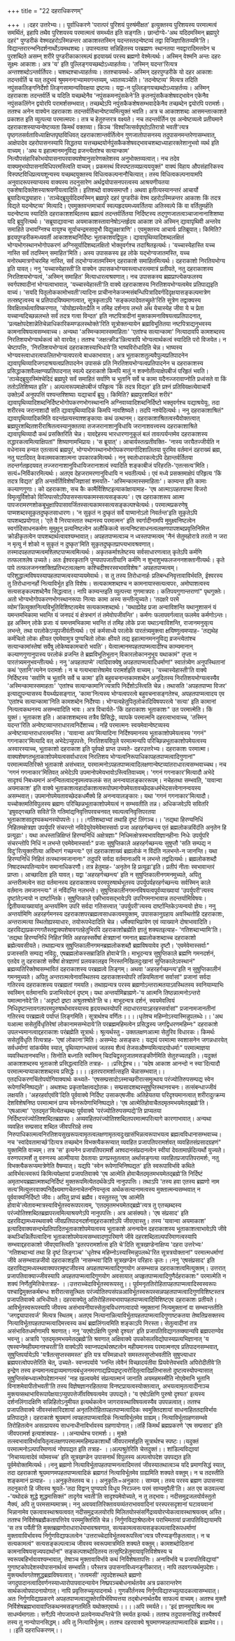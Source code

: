 +++
title = "22 दहराधिकरणम्"

+++
।।दहर उत्तरेभ्यः।। पूर्वाधिकरणे 'परात्परं पुरिशयं पुरुषंमीक्षत' इत्युक्तस्य पुरिशयस्य परमात्मत्वं समर्थितं, इहापि तथैव पुरिशयस्य परमात्मत्वं समर्थ्यत इति सङ्गतिः। छान्दोग्ये-'अथ यदिदमस्मिन् ब्रह्मपुरे दहरं" पुण्डरीकं वेश्मदहरोऽस्मिन्नन्तर आकाशस्तस्मिन् यदन्तस्तदन्वेष्टव्यं तद्वा विजिज्ञासितव्यमि'ति। विद्यान्तरारन्भनिदर्शनार्थोऽयमथशब्दः। उपास्यतया सन्निहितस्य परब्रह्मणः स्थानतया नवद्वारादिमत्तवेन च पुरशब्दिते असम्न् शरीरे पुण्डरीकाकारमल्पं हृदयाख्यं परस्य ब्रह्मणो वेश्मेत्यर्थः। अस्मिन् वेश्मनि अन्तः दहरः सूक्ष्मः आकाशः। अत्र 'य' इति पुल्लिङ्गयच्छब्दोऽध्याहर्तव्यः। 'तस्मिन् यदन्त'रित्यत्र अन्तश्शब्दोऽन्तर्वर्तिपरः। चशब्दश्चाध्याहर्तव्यः। ततश्चायमर्थः- अस्मिन् दहरपुण्डरीके यो दहर आकाशः तदन्तर्वर्ति च यत् तदुभयं श्रुममननाभ्यामवगन्तव्यम्, ध्यातव्यञ्चेति। 'तदन्वेष्टव्य' मित्यत्र तदिति नपुंसकलिङ्गनिर्देशो लिङ्गसामान्यविवक्षया द्रष्टव्यः। यद्वा-न पुल्लिङ्गयच्छब्दोऽध्याहर्तव्यः। अस्मिन् दहराकाशः तदन्तर्वर्ति च यदिति यच्छब्देनैव 'नपुंसकमनपुंसकेने'ति कृतनपुंसकैकशेषवद्भावेन एकेनैव नपुंसकलिंगेन द्वयोरपि परामर्शसम्भवात्। तच्छब्देऽपि नपुंसकैकशेषसम्भवादेकेनैव तच्छब्देन द्वयोरपि परामर्शः। ततश्च अनेन वाक्येन दहराकाशः तदन्तर्वर्तिचान्वेष्टव्यमित्युक्तं भवति। अत्र च आकाशशब्दः आसमन्तात्काशते प्रकाशत इति व्युत्पत्या परमात्मपरः। तत्र च हेतुरुत्तरत्र वक्ष्यते। नच तदन्तर्वर्तिन एव अन्वेष्टव्यत्वे प्रतीयमाने दहराकाशस्याप्यन्वेष्टव्यता किमर्थं वक्तव्या। किञ्च 'विश्वजित्सर्वपृष्ठोऽतिरात्रो भवती'त्यत्र पृष्ठगतसर्वताविध्याक्षिप्तपृष्ठविधिवत् दहराकाशान्तर्वर्तित्वेन गुणजातोपासनस्य तदुपासनमन्तरेणासम्भवात्, आक्षेपादेव दहरोपासनस्यापि सिद्धतया यत्तच्छब्दयोर्नपुंसकैकशेषवद्भावचशब्दाध्याहारक्लेशानुभवो व्यर्थ इति वाच्यम्। 'अथ य इहात्मानमनुविद्य व्रजन्त्येतांश्च सत्यान्काम' नित्यौपसंहारिकोभयोपासनापरवाक्यशेषानुसारेणक्लेशस्य अनुभोक्तव्यत्वात्। नच तदेव वाक्यमुभयोपासनाविधिपरमस्त्विति वाच्यम्। प्रकमस्थं विस्पष्टतव्यप्रत्यययुक्तं" वाक्यं विहाय औपसंहारिकस्य विस्पष्टविधिप्रत्ययशून्यस्य यच्छब्दयुक्तस्य विधित्वकल्पनानौचित्यात्। तस्य विधित्वकल्पनायामपि अनुवादरूपस्याप्यस्य वाक्यस्य तदनुसारेण अर्थद्वयोपासनपरत्वस्य आश्रयणीयतया एकशेषादिक्लेशस्याश्रयणीयत्वादिति। इतिशब्दो वाक्यसमाप्तौ। अथवा इतीत्यस्यानन्तरं आचार्यो ब्रूयादित्यद्ध्याहारः। 'तञ्चेद्ब्रूयुर्यदिदमस्मिन् ब्रह्मपुरे दहरं पुण्डरीकं वेश्म दहरोऽस्मिन्नन्तर आकाशः किं तदत्र विद्यते यदन्वेष्टव्य' मित्यादि। एवमुक्तवन्तमाचार्यं स्वल्पहृदयमध्यवर्तितया अतिस्वल्पे किं वा वर्तितुमर्हति यदन्वेष्टव्य स्यादिति दहराकाशशब्दितस्य ब्रह्मत्वं तदन्तर्वर्तितया निर्दिष्टस्य तद्गुणजातत्वञ्चाजानानाशिशष्या यदि ब्रूयुरित्यर्थः। 'सब्रूयाद्यावान्वा अयमाकाशस्तावानेषोऽन्तर्हृदय आकाश उभे अस्मिन् द्यावापृथिवी अन्तरेव समाहिते उभावग्निश्च वायुश्च सूर्याचन्द्रमसावुभौ विद्युन्नक्षत्राणि'। एवमुक्तस्य आचार्यः प्रतिब्रूयात्। किमिति? हृदयपुण्डरीकमध्यवर्ती आकाशशब्दनिर्दिष्टः भूताकाशवद्विपुलः। द्यावापृथिव्यादिशब्दलक्षितं भोग्यभोगस्थानभोगोपकरणं अग्निसूर्यादिशब्दलक्षितो भोक्तृवर्गश्च तदाश्रितइत्यर्थः। 'यच्चास्येहास्ति यच्च नास्ति सर्वं तदस्मिन् समाहित'मिति। अस्य उपासकस्य इह लोके यद्भोग्यजातमस्ति, यच्च मनोरथमात्रगोचरमिह नास्ति, सर्वं तद्भोग्यजातमस्मिन् दहराकाशे समाहितमित्यर्थः। दहराकाशो निरतियभोग्य इति यावत्। ननु 'यच्चास्येहास्ती'ति वाक्येन उपासकभोग्यवस्त्वाधारत्वमात्रं प्रतीयते, नतु दहराकाशस्य निरतिशयभोग्यत्वं, 'अस्मिन् समाहित' मित्याधारत्वश्रवणात्। नच उपासकस्य ब्रह्मप्राप्त्येकफलस्य स्वर्गपश्वादीनां भोग्यत्वाभावात्, 'यच्चास्येहास्ती'ति वाक्ये दहराकाशस्य निरतिशयभोग्यत्वमेव प्रतिपाद्यइति वाच्यं। 'सयदि पितृलोककामोभवती'त्यादिना प्राचीनानेकजन्मसंबन्धिपित्रादिवर्गदिदृक्षयासङ्कल्पमात्रेण तत्स्रष्टृत्वस्य च प्रतिपादयिष्यमाणत्वात्, सूत्रकृताऽपि 'सङ्कल्पादेवतच्छ्रुते'रिति सूत्रेण तद्वाक्यस्य विवक्षितार्थत्वाविष्करणात्, 'योयोह्यस्येतःप्रैति न तमिह दर्शनाय लभते अथ येचास्येह जीवा ये च प्रेता यच्चान्यदिच्छन्नलभते सर्वं तदत्र गत्वा विन्दत' इति नष्टपित्रादीनां मुक्तकामनाविषयत्वप्रतिपादनात्, 'प्रत्यक्षोपदेशान्नेतिचेन्नाधिकारिकमण्डलस्थोक्ते'रिति सूत्रोक्तन्यायेन ब्रह्मविभूतितया नष्टपित्राद्यनुभवस्य कामनाविषयत्वसम्भवाच्च। अन्यथा 'अस्मिन्कामास्समाहिताः' 'एतांश्च सत्यान्कामा' नित्यादावपि कामशब्दस्य निरतिशयभोग्यार्थकत्वं को वारयेत्। ततश्च 'जक्षत्क्रीड'न्नित्यत्रापि भोग्यत्वार्थकत्वं स्यादिति परो विजयेत। न चेष्टापत्तिः, 'निरतिशयभोग्यत्वं दहराकाशस्याभिधाये'ति भाष्यविरोधादिति चेन्न। भाष्यस्य भोग्यवस्त्वाधारत्वफलितभोग्यत्वपरत्वे बाधकाभावात्। अत्र भूताकाशतुल्यवैपुल्यप्रतिपादनेन द्यावापृथिव्यादिजगदाश्रयत्वप्रतिपादनेन उपासकं प्रति निरतिशयभोग्यत्वप्रतिपादनेन च दहराकाशस्य प्रसिद्धाकाशवैलक्षण्यप्रतिपादनात् स्वल्पे दहराकाशे किमपि मातुं न शक्नोतीत्याक्षेपबीजं परिहृतं भवति। 'तञ्चेद्ब्रूयुरस्मिंश्चेदिदं ब्रह्मपुरे सर्वं समाहितं सर्वाणि च भूतानि सर्वे च कामा यदैनज्जरावाप्नोति प्रध्वंसते वा किं ततोऽतिशिष्यत इति'। अल्पत्वरूपमाक्षेपबीजं परिहृत्य 'किं तदत्र विद्यत' इति प्रश्नं प्रतिविवक्षत्येवाचार्ये उक्तेऽर्थे अनुपपत्तिं पश्यन्तश्शिष्याः यद्याचार्यं ब्रूयुः। किमिति? ब्रह्मपुरशब्दितं शरीरं" द्यावापृथिव्यादिशब्दनिर्दिष्टभोगोपकरणभोगस्थानानि अग्निवाय्वादिशब्दनिर्दिष्टो भक्तृवर्गश्च यद्याश्रयेयुः, तदा शरीरस्य जरानाशादौ सति द्यावापृथिव्यादिकं किमपि नावशिष्यते। तदपि नश्येदित्यर्थः। ननु दहराकाशाश्रितं" द्यावापृथिव्यादिकमिति वदन्तंप्रत्यस्याश्शङ्कायाः कथं उत्थानम्। दहराकाशाश्रितत्वस्यैवोक्तत्वात् ब्रह्मपुरशब्दितशरीराश्रितत्वस्यानुक्ततया तजजरानाशानुविधायि जरानाशवत्त्वस्य दहराकाशाश्रिते द्यावापृथिव्यादौ कथं प्रसक्तिरिति चेन्न। यावद्देहस्य भारधारणानुकूलं बलं तावत्पर्यन्तमेव दहराकाशस्य तद्धारकत्वमित्याक्षिपतां" शिष्याणामभिप्रायः। 'स ब्रूयात्'। आचार्यस्तत्प्रतीवक्ति- 'नास्य जरयैतज्जीर्यति न वधेनास्य हन्यत एतत्सत्यं ब्रह्मपुरं, भोग्यभोगस्थानभोगोपकरणवर्गादिशालितया पुरमिव वर्तमानं दहराख्यं ब्रह्म, नतु घटादिवत् केवलमवकाशात्मना उपकारकमित्यर्थः। ननु स्वतोधारकत्वेऽपि देहान्तर्वर्तितया तदन्तर्गतहृदयवत् तज्जरानाशानुविधायिजरानाशत्वं स्यादिति शङ्काबीजं परिहरति-'एतत्सत्य'मिति। सत्यं=निर्विकारमित्यर्थः। अतएव देहजरामरणानुविधायि न भवतीत्यर्थः। एवं मध्ये प्रसक्तमाक्षेपं परिहृत्य 'किं तदत्र विद्यत' इति अन्तर्वर्तिविशेषजिज्ञासां शमयति- 'अस्मिन्कामास्समाहिताः'। काम्यन्त इति कामाः कल्याणगुणाः। को दहराकाशः, सच कैः कामैर्विशिष्टइत्याकांक्षायामाह- 'एष आत्माऽपहतपाप्मा विजरो विमृत्युर्विशोको विजिघत्सोऽपिपासस्सत्यकामस्सत्यसङ्कल्पः'। एष दहराकाशरूप आत्मा पापजरामरणशोकबूभूक्षापिपासावर्जितस्सत्यकामस्सत्यसङ्कल्पश्चेत्यर्थः। परमात्मप्रकरणेषु पाप्मशब्दस्सुकृतदुष्कृतसाधारणः। 'न सुकृतं न दुष्कृतं सर्वे पाप्मानोऽतो निवर्तन्त'इति सुकृतेऽपि पापशब्दप्रयोगात्। 'एते वै निरयास्तात स्थानस्य परमात्मन' इति स्वर्गादीनामपि मुमुक्ष्वनिष्टत्वेन स्वर्गादिसाधनकर्मणः मुमुक्षून् प्रत्यनिष्टत्वेन अलौकिकत्वे सत्यनिष्टसाधनत्वलक्षणपापशब्दप्रवृत्तिनिमित्त क्रोडीकृतत्वेन पापशब्दार्थत्वावश्यम्भावात्। अपहतपाप्मत्वञ्च न ध्वस्तपाप्मत्वम् 'नैनं सेतुमहोरात्रे तरतो न जरा न मृत्यु र्न शोको न सुकृतं न दुष्कृत'मिति सुकृतदुष्कृतप्राप्त्यभावश्रवणात्। तस्मादपहतपाप्मत्वमश्लिष्टपाप्मत्वमित्यर्थः। अकृतकर्माश्लेष्टस्य सर्वसाधारणत्वात् कृतेऽपि कर्मणि तत्फलाश्लेष उच्यते। अतः ईश्वरकृतानि पुण्यपापजातीयानि कर्मणि न शुभाशुभफलजननशक्तानीत्यर्थः। कृते पापे तत्फलजननशक्तिप्रतिभटत्वलक्षणः कश्चिदीश्वरस्वभावविशेषः" अपहतपाप्मत्वम्। परिशुद्धात्मविषयस्यापहतपाप्मत्वस्याप्ययमेवार्थः। स तु तस्य तिरोधानार्हः प्रतिबन्धनिवृत्तावाविर्भवति, ईश्वरस्य तु तिरोधानानर्हो नित्याविर्भूत इति विशेषः। सत्यकामशब्दश्च न कामनायास्सत्यत्वपरः, अमोघाशत्वस्य सत्यसङ्कल्पशब्देनैव सिद्धत्वात्। नापि काम्यन्तइति व्युत्पत्त्या गुणमात्रपरः। कतिपयगुणान्तराणां" पृथगुक्तेः। अतो भोग्यभोगोपकरणभोगस्थानरूपाः नित्याः कामा अस्य सन्तीत्युच्यते। 'तदक्षरे परमे व्योम'न्नित्युक्तनित्यविभूतिविशिष्टत्वमेव सत्यकामशब्दार्थः। 'यथाह्येवेह प्रजा अन्वाविशन्ति यथानुशासनं यं यमन्तमभिकामा भवन्ति यं जनपदं यं क्षेत्रभागं तं तमेवोपजीवन्ति'। कर्मणः फलापवर्गत्वात् फलमेव कर्मणोऽन्तः। इह अस्मिन् लोके प्रजाः यं यमन्तमभिकामा भवन्ति तं तमिह लोके प्रजा यथाऽन्वाविशन्ति, राजानमनुसृत्य लभन्ते, तथा परलोकेऽप्युपजीवंतीत्यर्थः। एवं कर्मसाध्ये परलोके पारतंत्र्यमुक्त्वा क्षयिष्णुत्वमप्याह- 'तद्यथेह कर्मचितो लोकः क्षीयत एवमेवामुत्र पुण्यचितो लोकः क्षीयते तद्य इहात्मानमननुविद्य व्रजन्त्येतांश्च सत्यान्कामांस्तेषां सर्वेषु लोकेष्वकामचारो भवति'। येत्वात्मानमपहतपाप्मत्वादींश्च काम्यमानान् कल्याणगुणानुपास्य परलोकं व्रजन्ति ते ब्रह्मविभूतिभूतान् विकारलोकाननुभूय यथाकामं" तृप्ता न पारतंत्र्यमनुभवन्तीत्यर्थः। ननु 'अपहतपाप्मे' त्यादिवाक्येषु अपहतपाप्मत्वादिधर्माणां" स्वातंत्र्येण अनुपस्थितानां कथं 'एतानि'त्यनेन परामर्शः। न च गत्यभावात्तेषामेव परामर्शइति वाच्यम्। 'यच्चास्येहास्ती'ति वाक्ये निर्दिष्टस्य 'सर्वाणि च भूतानि सर्वे च कामा' इति बहुवचनान्तकामशब्देन अनूदितस्य निरतिशयभोग्यत्वस्यैव 'अस्मिन्कामास्समाहताः' 'एतांश्च सत्यान्कामानि'त्यत्रापि निर्देशोऽस्त्विति चेन्न। तथासति 'अपहतपाप्मा विजर' इत्याद्युपन्यासस्य वैयर्थ्यप्रसङ्गात्, 'कामा'नित्यस्य भोग्यत्वपरत्वे बहुवचनासङ्गतेश्च, अपहतपाप्मत्वादय एव 'एतांश्च सत्यान्कामा'निति कामशब्देन निर्देश्याः। भोग्यत्वहेतुपितृलोकादिविषयपरत्वे 'सत्या' इति कामानां नित्यत्वकथनस्य असम्भवादिति भावः। अत्र विचार्यते-'किं दहराकाशः भूताकाशः" उत परमात्मेति। किं युक्तं। भूताकाश इति। आकाशशब्दस्य तत्रैव प्रिसिद्धेः, व्यापके परमात्मनि दहरत्वाभावाच्च, 'तस्मिन् यदन्त'रिति अन्वेष्टव्यान्तराधारत्वनिर्देशाच्च। नहि परमात्मनः स्वयमेवान्वेष्टव्यस्य अन्वेष्टव्यान्तराधारत्वमस्ति। 'यावान्वा अय'मित्यादिना निर्दिश्यमानस्य भूताकाशोपमेयत्वस्य 'गगनं" गगनाकार'मित्यादि वत् अभेदेऽप्युपपत्तेः, निरतिशयविपुले परमात्मन्यपि परिच्छिन्नभूताकाशोपमेयत्वस्य अस्वारस्याच्च, भूताकाशो दहराकाश इति पूर्वपक्षे प्राप्त उच्यते- दहरउत्तरेभ्यः। दहराकाशः परमात्मा। वाक्यशेषगतभूताकाशोपमेयत्वसर्वाधारत्व निरतिशय भोग्यत्वनिरूपाधिकापहतपाप्मत्वादिगुणानां" परमात्मव्यतिरिक्ते भूताकाशे असंभवात्, परमात्मनोऽपहतपाप्मत्वादिलक्षणान्वेष्टव्यांतराधारत्वसम्भवाच्चथ। नच 'गगनं गगनाकार'मितिवत् अभेदेऽपि उपमानोपमेयभावोऽस्त्वितिवाच्यम्। 'गगनं गगनाकार'मित्यादौ अभेदे सादृश्यं निबध्यमानं अनन्वितत्वादनुपमत्वफलकं सत् अनन्वयालङ्काररूपम्। नचेहतथा सम्भवति, 'यावान्वा अयमाकाश' इति वाक्ये भूताकाशत्वहार्दाकाशत्वरूपोपमानोपमेयतावच्छेदकधर्मभेदसत्त्वेनानन्वयस्य असम्भवात्। उपमानोपमेयतावच्छेदकधर्मैक्ये हि अनन्वयालङ्कारः। यथा 'गगनं गगनाकार'मित्यादौ। यच्चोक्तमतिविपुलस्य ब्रह्मणः परिच्छिन्नभूताकाशोपमेयत्वं न सम्भवतीति तन्न। अधिकजवेऽपि सवितरि 'इषुवद्गच्छति सविते'ति गतिमांद्यनिवृत्तिपरवचनवत् स्वल्पत्वनिवृत्तिपरतया भूताकाशसादृश्यकथनस्योपपत्तेः।।।।गतिशब्दाभ्यां तथाहि दृष्टं लिंगञ्च।। 'तद्यथा हिरण्यनिधिं निहितमक्षेत्रज्ञा उपर्युपरि संचरन्तो नविदेयुरेवमेवेमास्सर्वाः प्रजा अहरहर्गच्छन्त्य एतं ब्रह्मलोकन्नविंदंति अनृतेन हि प्रत्यूढाः'। यथा अधस्तान्निक्षिप्तं हिरण्यनिधिं अक्षेत्रज्ञाः" निधिमत्क्षेत्रस्वभावविज्ञानहीनाः निधेः उपर्युपरि संचरन्तोपि निधिं न लभन्ते एवमेवेमास्सर्वाः" प्रजाः सुषुप्तिकाले अहरहर्गच्छन्त्यः सुषुप्तौ 'सति सम्पद्य न विदु'रित्युक्तरीत्या अविभागं गच्छन्त्यः" एतं दहराकाशाख्यं ब्रह्मलोकं न विंदंति नलभन्ते-न जानन्ति। यथा हिरण्यनिधिं निहितं तत्स्थानमजानानाः" तदुपरि सर्वदा वर्तमानाअपि न लभन्ते तद्वदित्यर्थः। ब्रह्मलोकशब्दौ निषादस्थपतिन्यायेन समानाधिकरणौ। तत्र हेतुमाह- 'अनृतेन हि प्रत्यूढा'इति। प्रतीपं नीताः स्वभावान्तरं प्राप्ताः। आच्छादिता इति यावत्। यद्वा 'अहरहर्गच्छन्त्य' इति न सुषुप्तिकालीनगमनमुच्यते, अपितु अन्तरीत्मत्वेन सदा वर्तमानस्य दहराकाशस्य परमपुरुषार्थभूतस्य उपर्युपर्यहरहर्गच्छन्त्यः सर्वस्मिन् काले वर्तमानः तमजानन्त्यः" तं नविंदन्ति नलभन्ते। सुषुप्तिकालीनगमनविषयत्वपूर्वव्याख्यायां 'उपर्युपरी'त्यस्य दृष्टांतेऽन्वयो न दार्ष्टान्तिके। सुषुप्तिकाले एकीभावसद्भावेऽपि उपरिगमनाभावान्न तदन्तर्यामिविषयः। द्वितीयव्याख्यायांतु अन्तर्यामिण उपरि सर्वदा गतिसत्त्वात् 'उपर्युपरी'त्यस्य दार्ष्टान्तिकेऽप्यन्वयो ज्ञेयः। ननु अन्तर्यामिणि अहरहर्गमनस्य दहराकाशपरब्रह्मत्वसाधकत्वमयुक्तम्, उपासकानुग्रहाय अवस्थितोहि दहराकाशः, अन्तरात्मत्या स्थितोह्यस्याधारः, तयोरूपभेदादिति चेन्न। धर्मैक्याभिप्रांयेण एवं व्याख्याने दोषाभावादिति। दहरविद्याप्रकरणगतैस्तद्वाक्यशेषावगतहेतुभिरपि दहराकाशोब्रह्मेति ज्ञातुं शक्यतइत्याह- 'गतिशब्दाभ्यामि'ति। 'तद्यथा हिरण्यनिधिं निहित'मिति अहरहस्सर्वेषां क्षेत्रज्ञानां गमनात् ब्रह्मलोकशब्दाच्च दहराकाशो ब्रह्मेत्यवसीयते। तथाह्यन्यत्र सुषुप्तिकालीनगमनब्रह्मलोकशब्दौ ब्रह्मविषयावेव दृष्टौ। 'एवमेवेमास्सर्वाः" प्रजास्सति सम्पद्य नविदुः, एषब्रह्मलोकस्सम्राडिति होवाचे'ति। माभूदन्यत्र सुषुप्तिकाले ब्रह्मणि गमनदर्शनं, एतदेव तु दहराकाशे सर्वेषां क्षेत्रज्ञाणां प्रलयकालइव निरस्तनिखिलदुःखानां सुप्तिकालेऽवस्थानं" ब्रह्मव्यतिरिक्तेष्वसम्भावितं दहराकाशस्य परब्रह्मत्वे लिङ्गम्। अथवा 'अहरहर्गच्छन्त्य'इति न सुषुप्तिकालीनं गमनमुच्यते। अपितु अन्तरात्मत्वेनावस्थितस्य दहराकाशस्योपरि तन्नियमितानां सर्वासां" प्रजानां सर्वदा गतिरस्य दहराकाशस्य परब्रह्मतां गमयति। तथाह्यन्यत्र परस्य ब्रह्मणोऽन्तरात्मतयाऽवस्थितस्य स्वनियाम्याभिः स्वस्मिन् वर्तमानाभिः प्रजाभिरवेदनं दृष्टम्। यथा अन्तर्यामिब्राह्मणे-'य आत्मनि तिष्ठन्नात्मनोऽन्तरो यमात्मानवेदे'ति। 'अदृष्टो द्रष्टा अश्रुतश्श्रोते'ति च। माभूदन्यत्र दर्शनं, स्वयमेवत्वियं निधिदृष्टान्तावगतपरमपुरुषार्थभावस्यास्य हृदयस्थस्योपरि तदाधारतयाऽहरहस्सर्वासां" प्रजानामजानतीनां गतिरस्य परब्रह्मत्वे पर्याप्तं लिङ्गमिति। सूत्रार्थश्च वर्णितः।।।।धृतेश्च महिम्नोऽस्यास्मिन्नुपलब्धेः।। 'अथ यआत्मा ससेतुर्विधृतिरेषां लोकानामसम्भेदाये'ति परब्रह्ममहिमत्वेन प्रसिद्धस्य जगद्विधरणमहिम्नः" दहराकाशे उपलभ्यमानत्वाद्दहराकाशः परंब्रह्मेति सूत्रार्थः। श्रूत्यर्थस्तु - उक्तलक्षणआत्मा सेतुरिव विधारकः। किमर्थः ससेतुर्विधृति रित्यत्राह- 'एषां लोकाना'मिति। असम्भेदः असङ्करः। यद्ययं परमात्मा स्वशासनेन जगन्नधारयेत् सर्वधर्माणां सांकर्यमेव स्यात्, पृथिव्यागन्धवत्त्वं जलस्य शैत्यं तेजसऔष्ण्यमित्यादयोधर्माः" परमात्माज्ञया व्यवस्थितानभवन्ति। सिनोति बध्नाति स्वस्मिन् चिदचिद्वस्तुजातमसङ्कीर्णमिति सेतुरुच्यतइति।।यदुक्तं आकाशशब्दस्य भूताकाशे प्रसिद्धत्वादिति तत्राह- ।।प्रसिद्धेश्च।। 'यदेष आकाश आनन्दो न स्या'दित्यादौ परमात्मन्यप्याकाशशब्दस्य प्रसिद्धेः।।।।इतरपरामर्शात्सइति चेन्नासम्भवात्।। एतदधिकरणचिंतोपयोगिवाक्यार्थः कथ्यते- 'एषसम्प्रसादोऽस्माच्छरीरात्समुत्थाय परंज्योतिरुपसम्पद्य स्वेन रूपेणाभिनिष्पद्यते'। अथशब्दः प्रकृतापेक्षत्वद्योतकः। सम्प्रसादशब्दस्सुषुप्तिस्थानवचनः। तत्संबन्धाज्जीवं लक्षयति। 'अहरहर्वाएवंवि'दिति पूर्ववाक्ये निर्दिष्ट उसाकएषजीवः अतिहेयतया परिदृश्यमानत्वात् शरीरादुत्क्रम्य देशविशेषनिष्ठ परमात्मानं प्राप्य स्वेनरूपेणाभिनिष्पद्यते। 'एष आत्मेतिहोवाचैतदमृतमभयमेतद्ब्रह्मे'ति। 'एषआत्मा' 'एतदमृत'मित्येतच्छब्दः पूर्ववाक्ये 'परंज्योतिरुपसम्पद्ये'ति प्राप्यतया निर्दिष्टपरंज्योतिश्शब्दितब्रह्मपरः। अव्यवहितपरंज्योतिश्शब्दितपरमात्मपरित्यागे कारणाभावात्। अन्यथा व्यवहित सम्प्रसाद शब्दित जीवपरिग्रहे तस्य निरुपाधिकात्मत्वनिरतिशयसुखरूपत्वामृतत्वलक्षणामृतत्वदुःखासंभिन्नत्वरूपाभयत्व ब्रह्मत्वविधानासम्भवाच्च। नच 'स्वांदेवतामार्च्छ'दित्यत्र तच्छब्देन विभक्त्यैकरूप्यात् व्यवहित प्रजापतिपरामर्शवत् व्यवहितसंप्रसादग्रहणं" युक्तमिति वाच्यम्। तत्र 'स' इत्यनेन प्रजापतिपरामर्शे अश्वदानसंप्रदानत्वेन स्वीयां देवतामार्छदित्यर्थो युज्यते। वरुणपरामर्शे तु वरुणस्य आत्मीयाया देवतायाः प्रागप्रस्तुतत्वात् अर्थासङ्गत्या व्यवहितप्रजापतिपरामर्शः, नतु विभक्त्यैकरूप्यमात्रेणेति वैषम्यात्। यद्यपि 'स्वेन रूपेणाभिनिष्पद्यत' इति स्वरूपाविर्भावे कथिते आविर्भवत्स्वरूपं किमित्यपेक्षायां प्रजापतिवाक्ये 'एष आत्मेति होवाचैतदमृतमभयमेतद्ब्रह्मे'ति निर्दिष्टं अमृताभयब्रह्मात्मशब्दनिर्दिष्टं मुक्तरूपमित्येतदर्थकेऽपि नानुपपत्तिः। तथाऽपि 'तस्य हवा एतस्य ब्रह्मणो नाम सत्य'मित्युत्तरवाक्यनिर्देक्ष्यमाणचेतनाचेतननियन्तृत्व अर्थकसत्यानामत्वस्य मुक्तात्मन्यसम्भवात् न पूर्ववाक्यनिर्दिष्टो जीवः। अपितु प्राप्यं ब्रह्मैव। वस्तुतस्तु 'एष आत्मेति होवाचे'त्येतावन्मात्रस्याविर्भूतस्वरूपपरत्वम्, 'एतदमृतमभयमेतद्ब्रह्मे'त्यत्र तु एतच्छब्दस्य परंज्योतिश्शब्दितब्रह्मपरत्वमित्याश्रयणेऽपि नानुपपत्तिः। अत्र आसंक्यते। 'एष संप्रसाद' इति दहरविद्यामध्यस्थवाक्ये जीवप्रतिपादनदर्शनाद्दहराकाशोऽपि जीवएवास्तु। तस्य 'यावान्वा अयमाकाश' इत्यादिवाक्यसन्दर्भप्रतिपादितभूताकाशोपमेयत्वस्य भूताकाशे अनन्वयेन दहराकाशस्य भूताकाशत्वाभावेऽपि जीवे कथञ्चिन्निर्लेपत्वादिना भूताकाशोपमेयत्वसम्भवादणुपरिमाणे जीवे दहरशब्दिताल्पपरिमाणत्वस्यापि सम्भवाद्दहराकाशो जीवएवास्त्विति 'इतरपरामर्शात्स इति चे'दिति सूत्रखण़्डेनाक्षिप्य 'दहरा उत्तरेभ्यः' 'गतिशब्दाभ्यां तथा हि दृष्टं लिङ्गञ्च' 'धृतेश्च महिम्नोऽस्यास्मिन्नुपलब्धे'रित सूत्रत्रयोक्तानां" परमात्मधर्माणां जीवे असम्भवान्नजीवो दहराकाशइति 'नासम्भवा'दिति सूत्रखण्डेन परिहारः कृतः।।ननु 'एषसंप्रसाद' इति दहराविद्यामध्यस्थवाक्यपरामृष्टजीवस्य अपहतपाप्मत्वादिगुणयोग असम्भवान्न दहराकाशत्वमित्युक्तम्। उत्तरात् प्रजापतिवाक्याज्जीवस्यापि अपहतपाप्मत्वादिगुणयोग अवसायात् अपहृतपाप्मत्वादिगुणैर्दहराकाशः" परमात्मेति न शक्यं निर्णेतुमितिचेत्तत्राह- ।।उत्तराच्चेदाविर्भूतस्वरूपस्तु।। पूर्वमनृततिरोहितापहतपाप्मत्वादिस्वस्वरूपः पश्चाद्विमुक्तकर्मबन्धः शरीरात्ससुत्थितः परंज्योतिरुपसंपन्नआविर्भूतस्वरूपस्सन्नपहतपाप्मत्वादिगुणविशिष्टस्तत्र प्रजापतिवाक्ये अभिधीयते। दहरवाक्येतु अतिरोहितस्वभावापहतपाप्मत्वादिविशिष्टएव दहराकाशः प्रतीयते। आविर्भूतस्वरूपस्यापि जीवस्य असंभावनीयास्सेतुत्वविधरणत्वादयो नमुक्तानां नित्यमुक्तानां वा सम्भवन्ततीति 'जगद्व्यापारवर्ज' मित्यत्र स्थितम्। अतएव नित्यानान्नित्याविर्भुतापहतपाप्मत्वादिगुणाष्टकतया तेष्वतिप्रसक्तस्य नित्याविर्भूतापहतपाप्मत्वादिमत्त्वस्य कथं ब्रह्मलिंगत्वमिति शङ्काऽपि निरस्ता। सेतुत्वादीनां तत्र असंभावितधर्माणामपि श्रवणात्। ननु 'यएषोऽक्षिणि पुरुषो दृश्यत' इति प्रजापतिविद्यागतव्क्यान्यपि ब्रह्मपराण्येव भवन्तु। अत्रापि 'एतदमृतमभयमेतद्ब्रह्मे'ति श्रवणात् अक्षिवाक्ये उपकोसलविद्योपास्यप्रत्यभिज्ञानात् 'य एषस्वप्नेमहीयमानश्चरती'ति वाक्येऽपि स्वाप्नपदार्थस्रष्टत्वेन महीयमानस्य परमात्मनएव प्रतिपादनसम्भवात्, सुषुप्तिपर्यायेऽपि 'यत्रैतत्सुप्तस्समस्त' इति यत्र यस्मिन्नाधारे समस्तस्सुप्तोभवतीति सुषुप्त्याधार ब्रह्मपरत्वोपपत्तेरिति चेत्, उच्यते- स्वप्नपर्याये 'घ्नन्ति त्वेवैनं विच्छादयंतीवा प्रियवेत्तेवभवति अपिरोदीतीवे'ति इन्द्रेण तस्य हन्यमानत्वद्राव्यमाणत्वबंधुजनमरणाद्यप्रियद्रष्टृत्वरोदितृत्वादिप्रतिभासतो दुष्टत्वस्योपन्यासात् सुषुप्तिसंबन्ध्यात्मोपदेशानन्तरं 'नाह खल्वयमेवं संप्रत्यात्मानं जानाति अयमहमस्मीति नोएवेमानि भूतानि विनाशमेवापीतोभवती'ति तस्य विज्ञेषज्ञानरहिततया विनष्टप्रायत्वस्योक्तत्वात्, अभयत्वामृतत्वादीनाञ्च मुक्त्यव्सथाभाविरूपापेक्षयाऽप्युपपत्तेर्जीवविषयत्वमेव उपपद्यते। 'य एषोऽक्षिणि पुरुषो दृश्यत' इत्यस्य दर्शनलिंगादक्षिणि सन्निहितोऽनुमीयत इत्यर्थकत्वेन जागरावस्थाविषयत्वस्यैव उपपन्नत्वात्। ततश्च प्रजापतिवाक्ये जीवस्संसारिदशायां अनृततिरोहितापहतपाप्मत्वादिकः स्वमुक्तिदशायां साधनाहिततदाविर्भावः प्रतिपाद्यते। दहराकाशे श्रूयमाणं त्वपहतपाप्मत्वादिकं नित्याविर्भूतमेव ग्राह्यम्। नित्याविर्भूतग्रहणसम्भवे तिरोहितत्वेन असत्प्रायस्य साधनाधीनाविर्भावस्य ग्रहणायोगात्।।तर्हि किमर्थं ब्रह्मप्रकरणे 'एष सम्प्रसाद' इति जीवपरामर्श इत्याशंक्याह- ।।अन्यार्थश्च परामर्शः।। मुक्ते तत्स्वभावाविर्भावयितृत्वलक्षणपरमात्ममहिमप्रकाशार्थो जीवपरामर्शइति सूत्रार्थश्च स्पष्टः।।यदुक्तं परमात्मनोऽल्पपरिमाणत्वं नोपपद्यत इति तत्राह- ।।अल्पश्रुतेरिति चेत्तदुक्तं।। शांडिल्यविद्यायां 'निचाय्यत्वादेवं व्योमवच्च' इति सूत्रखण्डेन उपासनार्थं विपुलस्य अल्पत्वोपदेश उपपद्यत इति पूर्वमेवोक्तमित्यर्थः।।ननु ब्रह्मणो नित्याविर्भूतापहतपाप्मनत्वादिमत्तवं जीवस्यातथात्वञ्च यदि प्रमाणसिद्धं स्यात्, तदा दहराकाशे श्रूयमाणमपहतपाप्मत्वादिकं ब्रह्मगतं नित्याविर्भूतमेव ग्राह्यमिति शक्यते वक्तुम्। न च तदस्तीति शङ्कमानं प्रत्याह- ।।अनुकृतेस्तस्य च।। अनुकृतिः=अनुकारः। साम्यम्। तस्य परस्य ब्रह्मण उपासनया तदनुकारो हि जीवस्य श्रूयते-'तदा विद्वान् पुण्यपापे विधूय निरञ्जनः परमं साम्यमुपैती'ति। अत एव कठवल्ल्यां -'यथोदकं शुद्धे शुद्धमासिक्तं" तादृगेव भवती'ति सादृश्यमेवोच्यते, न तु तद्भावः। नदीसमुद्रजलयोर्वस्तुतो नैक्यं, अपि तु परमसाम्यमात्रम्। ननु अवयवातिरिक्तावयव्यंतराभाववादिनां परस्परसदृशानां घटावयवानां भिन्नानामेव एकत्वावस्थाश्रयत्ववत् नदीसमुद्रजलयोरपि मिलितयोस्संसर्गिद्रव्ययोरप्येकत्वावस्थाश्रयत्वम् अस्ति। ततश्च निर्विशेषब्रह्मैकतापत्तिरेव परममुक्तिरिति चेन्न। निर्गुणविद्याश्रेष्ठत्वेन पराभिमतायां प्रजापतिविद्यायामपि 'स तत्र पर्येती'ति मुक्तब्रह्मणोराधाराधेयभावश्रवणात्, सत्यकामत्वसत्यसङ्कल्पत्वादिरूपधर्माणां मुक्तावाविर्भावस्य निर्गुणविद्याफलत्वेन 'उत्तराच्चेदाविर्भूतस्वरूपस्त्वि'त्यत्र परैरप्यङ्गीकृतत्वात्। न च सत्यकामत्वं" सत्यसङ्कल्पत्वञ्च जीवस्य स्वरूपमात्रमिति शक्यते वक्तुम्। कामशब्दोदितानां कामनाविषयसृज्यपदार्थानां" सङ्कल्पशब्दोदितस्य तत्सृष्टिहेतुमायावृत्तिविशेषस्य च स्वरूपबहिर्भावावश्यम्भावात्, तेषाञ्च मुक्तावाविर्भावे कथं निर्विशेषतापत्तिः। अनाविर्भावे च प्रजापतिविद्यायां" गुणाष्टकोपदेशस्योपासनार्थत्वं सम्भवति। परैस्तत्र उपासनाविध्यनङ्गीकारात्। नापि तदवगत्यर्थमुपदेशः। मुक्त्यर्थावगतेश्शुद्धब्रह्मविषयत्वात्। 'तत्वमसी' त्युपदेशस्थले ब्रह्मणो जगदुपादानत्वादिवर्णनस्याध्यारोपापवादन्यायेन निष्प्रपञ्चबोधनार्थतयेव अत्र प्रकारान्तरेण सार्थकत्वोपपादनायोगात्। नापि प्रवृत्तिरुच्युत्पादनार्थः। गुणकीर्तनस्य निर्गुणविद्यारुच्युत्पादकत्वासम्भवात्। अतः निर्गुणविद्याप्रकरणे अपहतपाप्मत्वाद्युक्तेराविर्भविष्यत्तया तद्बोधनार्थतयैव साफल्यं वाच्यम्। अतश्च मुक्तौ निर्विशेषब्रह्मभावावाप्तिकथनमसङ्गतमिति यथोक्तएवार्थः।।।।अपि स्मर्यते।। 'इदं ज्ञानमुपाश्रित्य मम साधर्म्यमागताः। सर्गेऽपि नोपजायन्ते प्रलयेनव्यधन्तिचे'ति स्मर्यत इत्यर्थः। ततश्च तदुपासनासिद्धं तस्यैश्वर्यं तस्य तु नान्योपानसिद्धम्। अपि तु नित्याविर्भूतम्। ततश्च दहरवाक्ये श्रूयमाणमपहतपाप्मत्वादिकं ब्राह्ममेव।। ।।इति दहराधिकरणम्।।